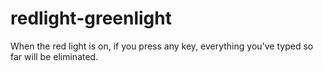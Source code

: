 # redlight-greenlight

When the red light is on, if you press any key, everything you've typed so far will be eliminated.
